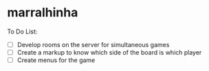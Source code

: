 # marralhinha

To Do List:

- [ ] Develop rooms on the server for simultaneous games
- [ ] Create a markup to know which side of the board is which player
- [ ] Create menus for the game
